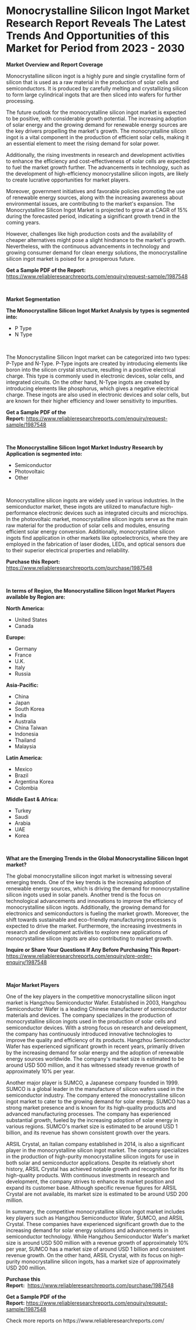 <p><h1>Monocrystalline Silicon Ingot Market Research Report Reveals The Latest Trends And Opportunities of this Market for Period from 2023 - 2030</h1></p><p><strong>Market Overview and Report Coverage</strong></p>
<p><p>Monocrystalline silicon ingot is a highly pure and single crystalline form of silicon that is used as a raw material in the production of solar cells and semiconductors. It is produced by carefully melting and crystallizing silicon to form large cylindrical ingots that are then sliced into wafers for further processing.</p><p>The future outlook for the monocrystalline silicon ingot market is expected to be positive, with considerable growth potential. The increasing adoption of solar energy and the growing demand for renewable energy sources are the key drivers propelling the market's growth. The monocrystalline silicon ingot is a vital component in the production of efficient solar cells, making it an essential element to meet the rising demand for solar power.</p><p>Additionally, the rising investments in research and development activities to enhance the efficiency and cost-effectiveness of solar cells are expected to fuel the market growth further. The advancements in technology, such as the development of high-efficiency monocrystalline silicon ingots, are likely to create lucrative opportunities for market players.</p><p>Moreover, government initiatives and favorable policies promoting the use of renewable energy sources, along with the increasing awareness about environmental issues, are contributing to the market's expansion. The Monocrystalline Silicon Ingot Market is projected to grow at a CAGR of 15% during the forecasted period, indicating a significant growth trend in the coming years.</p><p>However, challenges like high production costs and the availability of cheaper alternatives might pose a slight hindrance to the market's growth. Nevertheless, with the continuous advancements in technology and growing consumer demand for clean energy solutions, the monocrystalline silicon ingot market is poised for a prosperous future.</p></p>
<p><strong>Get a Sample PDF of the Report:</strong> <a href="https://www.reliableresearchreports.com/enquiry/request-sample/1987548">https://www.reliableresearchreports.com/enquiry/request-sample/1987548</a></p>
<p>&nbsp;</p>
<p><strong>Market Segmentation</strong></p>
<p><strong>The Monocrystalline Silicon Ingot Market Analysis by types is segmented into:</strong></p>
<p><ul><li>P Type</li><li>N Type</li></ul></p>
<p>&nbsp;</p>
<p><p>The Monocrystalline Silicon Ingot market can be categorized into two types: P-Type and N-Type. P-Type ingots are created by introducing elements like boron into the silicon crystal structure, resulting in a positive electrical charge. This type is commonly used in electronic devices, solar cells, and integrated circuits. On the other hand, N-Type ingots are created by introducing elements like phosphorus, which gives a negative electrical charge. These ingots are also used in electronic devices and solar cells, but are known for their higher efficiency and lower sensitivity to impurities.</p></p>
<p><strong>Get a Sample PDF of the Report:</strong>&nbsp;<a href="https://www.reliableresearchreports.com/enquiry/request-sample/1987548">https://www.reliableresearchreports.com/enquiry/request-sample/1987548</a></p>
<p>&nbsp;</p>
<p><strong>The Monocrystalline Silicon Ingot Market Industry Research by Application is segmented into:</strong></p>
<p><ul><li>Semiconductor</li><li>Photovoltaic</li><li>Other</li></ul></p>
<p>&nbsp;</p>
<p><p>Monocrystalline silicon ingots are widely used in various industries. In the semiconductor market, these ingots are utilized to manufacture high-performance electronic devices such as integrated circuits and microchips. In the photovoltaic market, monocrystalline silicon ingots serve as the main raw material for the production of solar cells and modules, ensuring efficient solar energy conversion. Additionally, monocrystalline silicon ingots find application in other markets like optoelectronics, where they are employed in the fabrication of laser diodes, LEDs, and optical sensors due to their superior electrical properties and reliability.</p></p>
<p><strong>Purchase this Report:</strong>&nbsp; <a href="https://www.reliableresearchreports.com/purchase/1987548">https://www.reliableresearchreports.com/purchase/1987548</a></p>
<p>&nbsp;</p>
<p><strong>In terms of Region, the Monocrystalline Silicon Ingot Market Players available by Region are:</strong></p>
<p>
    <p> <strong> North America: </strong>
        <ul>
            <li>United States</li>
            <li>Canada</li>
        </ul>
        </p> 
    <p> <strong> Europe: </strong>
        <ul>
            <li>Germany</li>
            <li>France</li>
            <li>U.K.</li>
            <li>Italy</li>
            <li>Russia</li>
        </ul>
        </p> 
    <p> <strong> Asia-Pacific: </strong>
        <ul>
            <li>China</li>
            <li>Japan</li>
            <li>South Korea</li>
            <li>India</li>
            <li>Australia</li>
            <li>China Taiwan</li>
            <li>Indonesia</li>
            <li>Thailand</li>
            <li>Malaysia</li>
        </ul>
        </p> 
    <p> <strong> Latin America: </strong>
        <ul>
            <li>Mexico</li>
            <li>Brazil</li>
            <li>Argentina Korea</li>
            <li>Colombia</li>
        </ul>
        </p> 
    <p> <strong> Middle East & Africa: </strong>
        <ul>
            <li>Turkey</li>
            <li>Saudi</li>
            <li>Arabia</li>
            <li>UAE</li>
            <li>Korea</li>
        </ul>
    </p>
    </p>
<p>&nbsp;</p>
<p><strong>What are the Emerging Trends in the Global Monocrystalline Silicon Ingot market?</strong></p>
<p><p>The global monocrystalline silicon ingot market is witnessing several emerging trends. One of the key trends is the increasing adoption of renewable energy sources, which is driving the demand for monocrystalline silicon ingots used in solar panels. Another trend is the focus on technological advancements and innovations to improve the efficiency of monocrystalline silicon ingots. Additionally, the growing demand for electronics and semiconductors is fueling the market growth. Moreover, the shift towards sustainable and eco-friendly manufacturing processes is expected to drive the market. Furthermore, the increasing investments in research and development activities to explore new applications of monocrystalline silicon ingots are also contributing to market growth.</p></p>
<p><strong>Inquire or Share Your Questions If Any Before Purchasing This Report</strong>- <a href="https://www.reliableresearchreports.com/enquiry/pre-order-enquiry/1987548">https://www.reliableresearchreports.com/enquiry/pre-order-enquiry/1987548</a></p>
<p>&nbsp;</p>
<p><strong>Major Market Players</strong></p>
<p><p>One of the key players in the competitive monocrystalline silicon ingot market is Hangzhou Semiconductor Wafer. Established in 2003, Hangzhou Semiconductor Wafer is a leading Chinese manufacturer of semiconductor materials and devices. The company specializes in the production of monocrystalline silicon ingots used in the production of solar cells and semiconductor devices. With a strong focus on research and development, the company has continuously introduced innovative technologies to improve the quality and efficiency of its products. Hangzhou Semiconductor Wafer has experienced significant growth in recent years, primarily driven by the increasing demand for solar energy and the adoption of renewable energy sources worldwide. The company's market size is estimated to be around USD 500 million, and it has witnessed steady revenue growth of approximately 10% per year.</p><p>Another major player is SUMCO, a Japanese company founded in 1999. SUMCO is a global leader in the manufacture of silicon wafers used in the semiconductor industry. The company entered the monocrystalline silicon ingot market to cater to the growing demand for solar energy. SUMCO has a strong market presence and is known for its high-quality products and advanced manufacturing processes. The company has experienced substantial growth, fueled by the increasing adoption of solar energy in various regions. SUMCO's market size is estimated to be around USD 1 billion, and its revenue has shown consistent growth over the years.</p><p>ARSIL Crystal, an Italian company established in 2014, is also a significant player in the monocrystalline silicon ingot market. The company specializes in the production of high-purity monocrystalline silicon ingots for use in both solar and semiconductor applications. Despite its relatively short history, ARSIL Crystal has achieved notable growth and recognition for its high-quality products. With continuous investments in research and development, the company strives to enhance its market position and expand its customer base. Although specific revenue figures for ARSIL Crystal are not available, its market size is estimated to be around USD 200 million.</p><p>In summary, the competitive monocrystalline silicon ingot market includes key players such as Hangzhou Semiconductor Wafer, SUMCO, and ARSIL Crystal. These companies have experienced significant growth due to the increasing demand for solar energy solutions and advancements in semiconductor technology. While Hangzhou Semiconductor Wafer's market size is around USD 500 million with a revenue growth of approximately 10% per year, SUMCO has a market size of around USD 1 billion and consistent revenue growth. On the other hand, ARSIL Crystal, with its focus on high-purity monocrystalline silicon ingots, has a market size of approximately USD 200 million.</p></p>
<p><strong>Purchase this Report:</strong>&nbsp;&nbsp;<a href="https://www.reliableresearchreports.com/purchase/1987548">https://www.reliableresearchreports.com/purchase/1987548</a></p>
<p></p>
<p><strong>Get a Sample PDF of the Report:</strong>&nbsp;<a href="https://www.reliableresearchreports.com/enquiry/request-sample/1987548">https://www.reliableresearchreports.com/enquiry/request-sample/1987548</a></p>
<p>Check more reports on https://www.reliableresearchreports.com/</p>